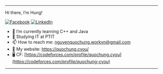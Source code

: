 
---

Hi there, I’m Hung!


[![Facebook](https://img.shields.io/badge/Facebook-%231877F2.svg?logo=Facebook&logoColor=white)](https://facebook.com/quochung.cyou) 
[![LinkedIn](https://img.shields.io/badge/LinkedIn-%230077B5.svg?logo=linkedin&logoColor=white)](https://linkedin.com/in/quochungcyou) 

- 🌱 I’m currently learning C++ and Java 
- 🔭 Studying IT at PTIT
- 📫 How to reach me: nguyenquochung.workvn@gmail.com
- 🔗 My website: https://quochung.cyou/
- 🖥️ CF: [https://codeforces.com/profile/quochung.cyou](https://codeforces.com/profile/quochung-cyou)

---
